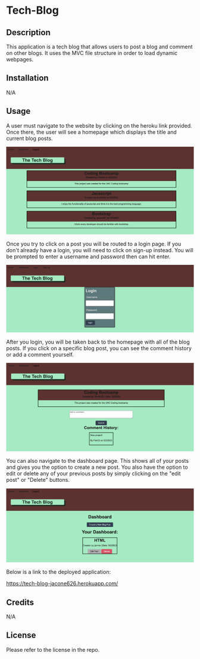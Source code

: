 # Tech-Blog

## Description
This application is a tech blog that allows users to post a blog and comment on other blogs. It uses the MVC file structure in order to load dynamic webpages. 

## Installation
N/A

## Usage
A user must navigate to the website by clicking on the heroku link provided. Once there, the user will see a homepage which displays the title and current blog posts.

![homepage with links at top and three blog posts](public/images/homepage.png)

Once you try to click on a post you will be routed to a login page. If you don't already have a login, you will need to click on sign-up instead. You will be prompted to enter a username and password then can hit enter.

![view of login page with sign up link at top as well](public/images/login-page.png)

After you login, you will be taken back to the homepage with all of the blog posts. If you click on a specific blog post, you can see the comment history or add a comment yourself.

![blog post with text box to add a comment and recent comments below](public/images/comment-history.png)

You can also navigate to the dashboard page. This shows all of your posts and gives you the option to create a new post. You also have the option to edit or delete any of your previous posts by simply clicking on the "edit post" or "Delete" buttons. 

![dashboard page with your current posts and option to edit or delete](public/images/dashboard.png)


Below is a link to the deployed application:

https://tech-blog-jacone626.herokuapp.com/


## Credits

N/A

## License
Please refer to the license in the repo.

